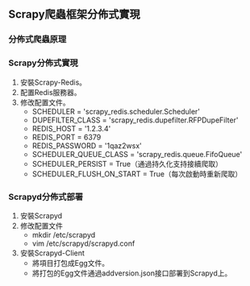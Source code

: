 ## Scrapy爬蟲框架分佈式實現

### 分佈式爬蟲原理



### Scrapy分佈式實現

1. 安裝Scrapy-Redis。
2. 配置Redis服務器。
3. 修改配置文件。
   - SCHEDULER = 'scrapy_redis.scheduler.Scheduler'
   - DUPEFILTER_CLASS = 'scrapy_redis.dupefilter.RFPDupeFilter'
   - REDIS_HOST = '1.2.3.4'
   - REDIS_PORT = 6379
   - REDIS_PASSWORD = '1qaz2wsx'
   - SCHEDULER_QUEUE_CLASS = 'scrapy_redis.queue.FifoQueue'
   - SCHEDULER_PERSIST = True（通過持久化支持接續爬取）
   - SCHEDULER_FLUSH_ON_START = True（每次啟動時重新爬取）

### Scrapyd分佈式部署

1. 安裝Scrapyd
2. 修改配置文件
   - mkdir /etc/scrapyd
   - vim /etc/scrapyd/scrapyd.conf
3. 安裝Scrapyd-Client
   - 將項目打包成Egg文件。
   - 將打包的Egg文件通過addversion.json接口部署到Scrapyd上。

